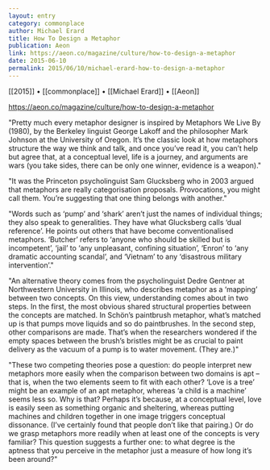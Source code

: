 ```yaml
---
layout: entry
category: commonplace
author: Michael Erard
title: How To Design a Metaphor
publication: Aeon
link: https://aeon.co/magazine/culture/how-to-design-a-metaphor
date: 2015-06-10
permalink: 2015/06/10/michael-erard-how-to-design-a-metaphor
---
```


[[2015]] • [[commonplace]] • [[Michael Erard]] • [[Aeon]] 

https://aeon.co/magazine/culture/how-to-design-a-metaphor

"Pretty much every metaphor designer is inspired by Metaphors We Live By (1980), by the Berkeley linguist George Lakoff and the philosopher Mark Johnson at the University of Oregon. It’s the classic look at how metaphors structure the way we think and talk, and once you’ve read it, you can’t help but agree that, at a conceptual level, life is a journey, and arguments are wars (you take sides, there can be only one winner, evidence is a weapon)."

"It was the Princeton psycholinguist Sam Glucksberg who in 2003 argued that metaphors are really categorisation proposals. Provocations, you might call them. You’re suggesting that one thing belongs with another."

"Words such as ‘pump’ and ‘shark’ aren’t just the names of individual things; they also speak to generalities. They have what Glucksberg calls ‘dual reference’. He points out others that have become conventionalised metaphors. ‘Butcher’ refers to ‘anyone who should be skilled but is incompetent’, ‘jail’ to ‘any unpleasant, confining situation’, ‘Enron’ to ‘any dramatic accounting scandal’, and ‘Vietnam’ to any ‘disastrous military intervention’."

"An alternative theory comes from the psycholinguist Dedre Gentner at Northwestern University in Illinois, who describes metaphor as a ‘mapping’ between two concepts. On this view, understanding comes about in two steps. In the first, the most obvious shared structural properties between the concepts are matched. In Schön’s paintbrush metaphor, what’s matched up is that pumps move liquids and so do paintbrushes. In the second step, other comparisons are made. That’s when the researchers wondered if the empty spaces between the brush’s bristles might be as crucial to paint delivery as the vacuum of a pump is to water movement. (They are.)"

"These two competing theories pose a question: do people interpret new metaphors more easily when the comparison between two domains is apt – that is, when the two elements seem to fit with each other? ‘Love is a tree’ might be an example of an apt metaphor, whereas ‘a child is a machine’ seems less so. Why is that? Perhaps it’s because, at a conceptual level, love is easily seen as something organic and sheltering, whereas putting machines and children together in one image triggers conceptual dissonance. (I’ve certainly found that people don’t like that pairing.) Or do we grasp metaphors more readily when at least one of the concepts is very familiar? This question suggests a further one: to what degree is the aptness that you perceive in the metaphor just a measure of how long it’s been around?"